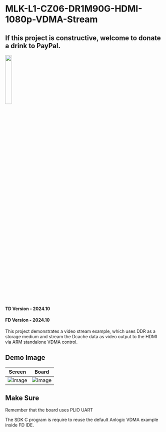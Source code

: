 # MLK-L1-CZ06-DR1M90G-HDMI-1080p-VDMA-Stream

## If this project is constructive, welcome to donate a drink to PayPal.

<img src="https://github.com/briansune/FPGA-Camera-MIPI-DVP-Verilog/assets/29487339/75ccc568-4f17-48a1-b2af-20211f98896c" style="height:20%; width:20%">

#### TD Version - 2024.10

#### FD Version - 2024.10

This project demonstrates a video stream example, which uses DDR as a storage medium and stream the Dcache data as video output to the HDMI via ARM standalone VDMA control.

## Demo Image

|Screen|Board|
|:---:|:---:|
|![image](https://github.com/user-attachments/assets/2908f997-71a3-49c2-a6d7-f1a08cc72cbb)|![image](https://github.com/user-attachments/assets/b3b2620a-2bec-43da-b139-2e419835b443)|

## Make Sure

Remember that the board uses PLIO UART

The SDK C program is require to reuse the default Anlogic VDMA example inside FD IDE.

